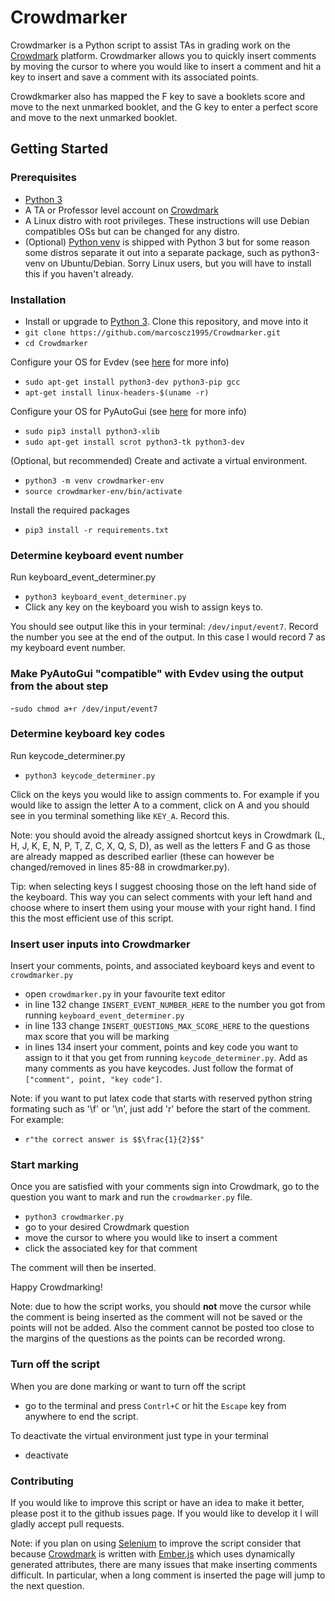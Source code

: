 # Crowdmarker
Crowdmarker is a Python script to assist TAs in grading work on the  [Crowdmark](https://crowdmark.com/) platform.
Crowdmarker allows you to quickly insert comments by moving the cursor to where you would like to insert a comment
and hit a key to insert and save a comment with its associated points. 

Crowdkmarker also has mapped the F key to save a booklets score and move to the next unmarked booklet, and the G
key to enter a perfect score and move to the next unmarked booklet.

## Getting Started
### Prerequisites
- [Python 3](https://www.python.org/downloads/)
- A TA or Professor level account on [Crowdmark](https://crowdmark.com/)
- A Linux distro with root privileges. These instructions will use Debian compatibles OSs but can be changed for any distro.
- (Optional) [Python venv](https://docs.python.org/3/library/venv.html) is shipped with Python 3 but for some reason some distros separate it out into a separate package, such as python3-venv on Ubuntu/Debian.
Sorry Linux users, but you will have to install this if you haven't already.

### Installation
- Install or upgrade to [Python 3](https://www.python.org/downloads/).
Clone this repository, and move into it
- `git clone https://github.com/marcoscz1995/Crowdmarker.git`
- `cd Crowdmarker`

Configure your OS for Evdev (see [here](https://python-evdev.readthedocs.io/en/latest/install.html) for more info)
- `sudo apt-get install python3-dev python3-pip gcc`
- `apt-get install linux-headers-$(uname -r)`

Configure your OS for PyAutoGui (see [here](https://stackoverflow.com/questions/34939986/how-to-install-pyautogui) for more info)
- `sudo pip3 install python3-xlib`
- `sudo apt-get install scrot python3-tk python3-dev`

(Optional, but recommended) Create and activate a virtual environment.
- `python3 -m venv crowdmarker-env`
- `source crowdmarker-env/bin/activate` 

Install the required packages
- `pip3 install -r requirements.txt`

### Determine keyboard event number
Run keyboard_event_determiner.py
- `python3 keyboard_event_determiner.py`
- Click any key on the keyboard you wish to assign keys to.

You should see output like this in your terminal: `/dev/input/event7`. Record the number you see at the end of the output. In this case I would record 7 as my keyboard event number.

### Make PyAutoGui "compatible" with Evdev using the output from the about step

-`sudo chmod a+r /dev/input/event7`

### Determine keyboard key codes
Run keycode_determiner.py
- `python3 keycode_determiner.py`

Click on the keys you would like to assign comments to. For example if you would like to assign the letter A to a comment, click on A and you should see in you terminal something like `KEY_A`. Record this.

Note: you should avoid the already assigned shortcut keys in Crowdmark (L, H, J, K, E, N, P, T, Z, C, X, Q, S, D), as well as 
the letters F and G as those are already mapped as described earlier (these can however be changed/removed in lines 85-88 in crowdmarker.py).

Tip: when selecting keys I suggest choosing those on the left hand side of the keyboard. This way you can select
comments with your left hand and choose where to insert them using your mouse with your right hand. I find this
the most efficient use of this script.

### Insert user inputs into Crowdmarker
Insert your comments, points, and associated keyboard keys and event to `crowdmarker.py`
- open `crowdmarker.py` in your favourite text editor
- in line 132 change `INSERT_EVENT_NUMBER_HERE` to the number you got from running `keyboard_event_determiner.py`
- in line 133 change `INSERT_QUESTIONS_MAX_SCORE_HERE` to the questions max score that you will be marking
- in lines 134 insert your comment, points and key code you want to assign to it that you get from running `keycode_determiner.py`. Add as many comments as you have keycodes. Just follow the format of `["comment", point, "key code"]`.

Note: if you want to put latex code that starts with reserved python string formating such as '\f' or '\n', just 
add 'r' before the start of the comment. For example: 
- `r"the correct answer is $$\frac{1}{2}$$"`

### Start marking
Once you are satisfied with your comments sign into Crowdmark, go to the question you want to mark and run the `crowdmarker.py` file.
- `python3 crowdmarker.py`
- go to your desired Crowdmark question
- move the cursor to where you would like to insert a comment
- click the associated key for that comment

The comment will then be inserted.

Happy Crowdmarking!

Note: due to how the script works, you should **not** move the cursor while the comment is being inserted as the comment will not be saved or the points will not be added. Also the comment cannot be posted too close to the margins of the questions as the points can be recorded wrong.

### Turn off the script
When you are done marking or want to turn off the script
- go to the terminal and press `Contrl+C` or hit the `Escape` key from anywhere to end the script. 

To deactivate the virtual environment just type in your terminal
- deactivate
 
### Contributing
If you would like to improve this script or have an idea to make it better, please post it to the github issues page. If you would like to develop it I will gladly accept pull requests.

Note: if you plan on using [Selenium](https://www.selenium.dev/) to improve the script consider that because [Crowdmark](https://crowdmark.com/) is written with [Ember.js](https://emberjs.com/) which uses dynamically generated attributes, there are many issues that make inserting comments difficult. In particular, when a long comment is inserted the page will jump to the next question. 
